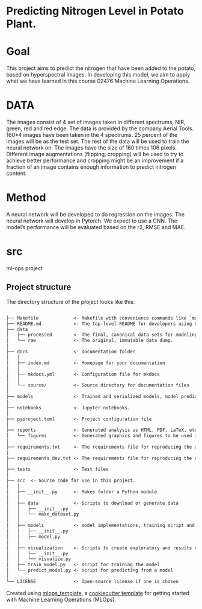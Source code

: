 # Predicting Nitrogen Level in Potato Plant.

# Goal 
This project aims to predict the nitrogen that have been added to the potato, based on hyperspectral images. In developing this model, we aim to apply what we have learned in this course 02476 Machine Learning Operations.


# DATA
The images consist of 4 set of images taken in different spectrums, NIR, green, red and red edge. The data is provided by the company Aerial Tools. 160*4 images have been taken in the 4 spectrums. 25 percent of the images will be as the test set. The rest of the data will be used to train the neural network on. The images have the size of 160 times 106 pixels. Different image augmentations (flipping, cropping) will be used to try to achieve better performance and cropping might be an improvement if a fraction of an image contains enough information to predict nitrogen content.


# Method
A neural network will be developed to do regression on the images. The neural network will develop in Pytorch. We expect to use a CNN. The model’s performance will be evaluated based on the r2, RMSE and MAE.








# src

ml-ops project

## Project structure

The directory structure of the project looks like this:

```txt

├── Makefile             <- Makefile with convenience commands like `make data` or `make train`
├── README.md            <- The top-level README for developers using this project.
├── data
│   ├── processed        <- The final, canonical data sets for modeling.
│   └── raw              <- The original, immutable data dump.
│
├── docs                 <- Documentation folder
│   │
│   ├── index.md         <- Homepage for your documentation
│   │
│   ├── mkdocs.yml       <- Configuration file for mkdocs
│   │
│   └── source/          <- Source directory for documentation files
│
├── models               <- Trained and serialized models, model predictions, or model summaries
│
├── notebooks            <- Jupyter notebooks.
│
├── pyproject.toml       <- Project configuration file
│
├── reports              <- Generated analysis as HTML, PDF, LaTeX, etc.
│   └── figures          <- Generated graphics and figures to be used in reporting
│
├── requirements.txt     <- The requirements file for reproducing the analysis environment
|
├── requirements_dev.txt <- The requirements file for reproducing the analysis environment
│
├── tests                <- Test files
│
├── src  <- Source code for use in this project.
│   │
│   ├── __init__.py      <- Makes folder a Python module
│   │
│   ├── data             <- Scripts to download or generate data
│   │   ├── __init__.py
│   │   └── make_dataset.py
│   │
│   ├── models           <- model implementations, training script and prediction script
│   │   ├── __init__.py
│   │   ├── model.py
│   │
│   ├── visualization    <- Scripts to create exploratory and results oriented visualizations
│   │   ├── __init__.py
│   │   └── visualize.py
│   ├── train_model.py   <- script for training the model
│   └── predict_model.py <- script for predicting from a model
│
└── LICENSE              <- Open-source license if one is chosen
```

Created using [mlops_template](https://github.com/SkafteNicki/mlops_template),
a [cookiecutter template](https://github.com/cookiecutter/cookiecutter) for getting
started with Machine Learning Operations (MLOps).

